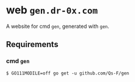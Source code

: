 # web `gen.dr-0x.com`

A website for cmd `gen`, generated with `gen`.


## Requirements

### cmd `gen`

```
$ GO111MODILE=off go get -u github.com/Qs-F/gen
```

